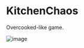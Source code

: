 # KitchenChaos
Overcooked-like game.
 
![image](https://github.com/S1lentSt0rm/KitchenChaos/assets/62564571/659ba8b3-3d41-460c-bf17-f635adf0aab8)
